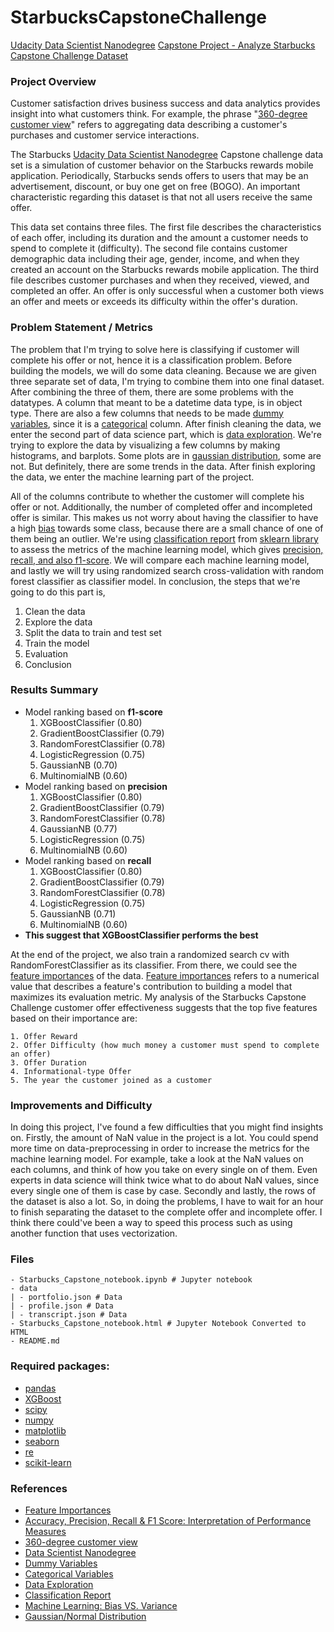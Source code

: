 # StarbucksCapstoneChallenge

[Udacity Data Scientist Nanodegree](https://www.udacity.com/course/data-scientist-nanodegree--nd025)
[Capstone Project - Analyze Starbucks Capstone Challenge Dataset](https://medium.com/@bariqhibat/data-scientist-nanodegree-starbucks-capstone-challenge-2a313a5d4084)

### Project Overview

Customer satisfaction drives business success and data analytics provides insight into what customers think. For example, the phrase "[360-degree customer view](https://searchsalesforce.techtarget.com/definition/360-degree-customer-view)" refers to aggregating data describing a customer's purchases and customer service interactions.

The Starbucks [Udacity Data Scientist Nanodegree](https://www.udacity.com/course/data-scientist-nanodegree--nd025) Capstone challenge data set is a simulation of customer behavior on the Starbucks rewards mobile application. Periodically, Starbucks sends offers to users that may be an advertisement, discount, or buy one get on free (BOGO). An important characteristic regarding this dataset is that not all users receive the same offer.

This data set contains three files. The first file describes the characteristics of each offer, including its duration and the amount a customer needs to spend to complete it (difficulty). The second file contains customer demographic data including their age, gender, income, and when they created an account on the Starbucks rewards mobile application. The third file describes customer purchases and when they received, viewed, and completed an offer. An offer is only successful when a customer both views an offer and meets or exceeds its difficulty within the offer's duration.

### Problem Statement / Metrics

The problem that I'm trying to solve here is classifying if customer will complete his offer or not, hence it is a classification problem. Before building the models, we will do some data cleaning. Because we are given three separate set of data, I'm trying to combine them into one final dataset. After combining the three of them, there are some problems with the datatypes. A column that meant to be a datetime data type, is in object type. There are also a few columns that needs to be made [dummy variables](<https://en.wikipedia.org/wiki/Dummy_variable_(statistics)>), since it is a [categorical](https://en.wikipedia.org/wiki/Categorical_variable) column. After finish cleaning the data, we enter the second part of data science part, which is [data exploration](https://en.wikipedia.org/wiki/Data_exploration#:~:text=Data%20exploration%20is%20an%20approach,through%20traditional%20data%20management%20systems.). We're trying to explore the data by visualizing a few columns by making histograms, and barplots. Some plots are in [gaussian distribution](https://en.wikipedia.org/wiki/Normal_distribution), some are not. But definitely, there are some trends in the data. After finish exploring the data, we enter the machine learning part of the project.

All of the columns contribute to whether the customer will complete his offer or not. Additionally, the number of completed offer and incompleted offer is similar. This makes us not worry about having the classifier to have a high [bias](https://becominghuman.ai/machine-learning-bias-vs-variance-641f924e6c57) towards some class, because there are a small chance of one of them being an outlier. We're using [classification report](https://scikit-learn.org/stable/modules/generated/sklearn.metrics.classification_report.html) from [sklearn library](https://scikit-learn.org/stable/index.html) to assess the metrics of the machine learning model, which gives [precision, recall, and also f1-score](https://blog.exsilio.com/all/accuracy-precision-recall-f1-score-interpretation-of-performance-measures/#:~:text=Precision%20%2D%20Precision%20is%20the%20ratio,the%20total%20predicted%20positive%20observations.&text=F1%20score%20%2D%20F1%20Score%20is,and%20false%20negatives%20into%20account.). We will compare each machine learning model, and lastly we will try using randomized search cross-validation with random forest classifier as classifier model. In conclusion, the steps that we're going to do this part is,

1. Clean the data
2. Explore the data
3. Split the data to train and test set
4. Train the model
5. Evaluation
6. Conclusion

### Results Summary

- Model ranking based on **f1-score**
  1. XGBoostClassifier (0.80)
  2. GradientBoostClassifier (0.79)
  3. RandomForestClassifier (0.78)
  4. LogisticRegression (0.75)
  5. GaussianNB (0.70)
  6. MultinomialNB (0.60)
- Model ranking based on **precision**
  1. XGBoostClassifier (0.80)
  2. GradientBoostClassifier (0.79)
  3. RandomForestClassifier (0.78)
  4. GaussianNB (0.77)
  5. LogisticRegression (0.75)
  6. MultinomialNB (0.60)
- Model ranking based on **recall**
  1. XGBoostClassifier (0.80)
  2. GradientBoostClassifier (0.79)
  3. RandomForestClassifier (0.78)
  4. LogisticRegression (0.75)
  5. GaussianNB (0.71)
  6. MultinomialNB (0.60)
- **This suggest that XGBoostClassifier performs the best**

At the end of the project, we also train a randomized search cv with RandomForestClassifier as its classifier. From there, we could see the [feature importances](https://towardsdatascience.com/running-random-forests-inspect-the-feature-importances-with-this-code-2b00dd72b92e) of the data. [Feature importances](https://towardsdatascience.com/running-random-forests-inspect-the-feature-importances-with-this-code-2b00dd72b92e) refers to a numerical value that describes a feature's contribution to building a model that maximizes its evaluation metric. My analysis of the Starbucks Capstone Challenge customer offer effectiveness suggests that the top five features based on their importance are:

    1. Offer Reward
    2. Offer Difficulty (how much money a customer must spend to complete an offer)
    3. Offer Duration
    4. Informational-type Offer
    5. The year the customer joined as a customer

### Improvements and Difficulty

In doing this project, I've found a few difficulties that you might find insights on. Firstly, the amount of NaN value in the project is a lot. You could spend more time on data-preprocessing in order to increase the metrics for the machine learning model. For example, take a look at the NaN values on each columns, and think of how you take on every single on of them. Even experts in data science will think twice what to do about NaN values, since every single one of them is case by case. Secondly and lastly, the rows of the dataset is also a lot. So, in doing the problems, I have to wait for an hour to finish separating the dataset to the complete offer and incomplete offer. I think there could've been a way to speed this process such as using another function that uses vectorization.

### Files

```
- Starbucks_Capstone_notebook.ipynb # Jupyter notebook
- data
| - portfolio.json # Data
| - profile.json # Data
| - transcript.json # Data
- Starbucks_Capstone_notebook.html # Jupyter Notebook Converted to HTML
- README.md
```

### Required packages:

- [pandas](https://pandas.pydata.org/)
- [XGBoost](https://xgboost.readthedocs.io/en/latest/)
- [scipy](https://www.scipy.org/)
- [numpy](http://www.numpy.org/)
- [matplotlib](https://matplotlib.org/)
- [seaborn](https://seaborn.pydata.org/)
- [re](https://docs.python.org/3/library/re.html)
- [scikit-learn](https://scikit-learn.org/stable/)

### References

- [Feature Importances](https://towardsdatascience.com/running-random-forests-inspect-the-feature-importances-with-this-code-2b00dd72b92e)
- [Accuracy, Precision, Recall & F1 Score: Interpretation of Performance Measures](https://blog.exsilio.com/all/accuracy-precision-recall-f1-score-interpretation-of-performance-measures/#:~:text=Precision%20%2D%20Precision%20is%20the%20ratio,the%20total%20predicted%20positive%20observations.&text=F1%20score%20%2D%20F1%20Score%20is,and%20false%20negatives%20into%20account.)
- [360-degree customer view](https://searchcustomerexperience.techtarget.com/definition/360-degree-customer-view)
- [Data Scientist Nanodegree](https://www.udacity.com/course/data-scientist-nanodegree--nd025)
- [Dummy Variables](<https://en.wikipedia.org/wiki/Dummy_variable_(statistics)>)
- [Categorical Variables](https://en.wikipedia.org/wiki/Categorical_variable)
- [Data Exploration](https://en.wikipedia.org/wiki/Data_exploration#:~:text=Data%20exploration%20is%20an%20approach,through%20traditional%20data%20management%20systems.)
- [Classification Report](https://en.wikipedia.org/wiki/Data_exploration#:~:text=Data%20exploration%20is%20an%20approach,through%20traditional%20data%20management%20systems.)
- [Machine Learning: Bias VS. Variance](https://becominghuman.ai/machine-learning-bias-vs-variance-641f924e6c57)
- [Gaussian/Normal Distribution](https://en.wikipedia.org/wiki/Normal_distribution)
